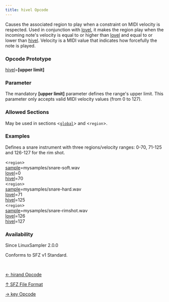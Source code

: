 ```yaml
---
title: hivel Opcode
---
```

Causes the associated region to play when a constraint on MIDI velocity is respected.
Used in conjunction with [lovel](lovel), it makes the region play when the
incoming note's velocity is equal to or higher than [lovel](lovel) and equal
to or lower than [hivel](hivel).
Velocity is a MIDI value that indicates how forcefully the note is played.

### Opcode Prototype

[hivel](hivel)=**[upper limit]**

### Parameter

The mandatory **[upper limit]** parameter defines the range's upper limit.
This parameter only accepts valid MIDI velocity values (from 0 to 127).

### Allowed Sections

May be used in sections <[`global`](../section/global)> and <`region`>.

### Examples

Defines a snare instrument with three regions/velocity ranges: 0-70, 71-125 and
126-127 for the rim shot.

<`region`><br>
[sample](sample)=mysamples/snare-soft.wav<br>
[lovel](lovel)=0<br>
[hivel](hivel)=70<br>
<`region`><br>
[sample](sample)=mysamples/snare-hard.wav<br>
[lovel](lovel)=71<br>
[hivel](hivel)=125<br>
<`region`><br>
[sample](sample)=mysamples/snare-rimshot.wav<br>
[lovel](lovel)=126<br>
[hivel](hivel)=127<br>

### Availability

Since LinuxSampler 2.0.0

Conforms to SFZ v1 Standard.

<br>
<link rel="stylesheet" href="/linuxsampler/style.css">
<div>
    <div id="r" class="child-div"><p><a href="hirand">← hirand Opcode</a></p></div>
    <div id="c" class="child-div"><p><a href="..">↑ SFZ File Format</a></p></div>
    <div id="l" class="child-div"><p><a href="key">→ key Opcode</a></p></div>
</div>
